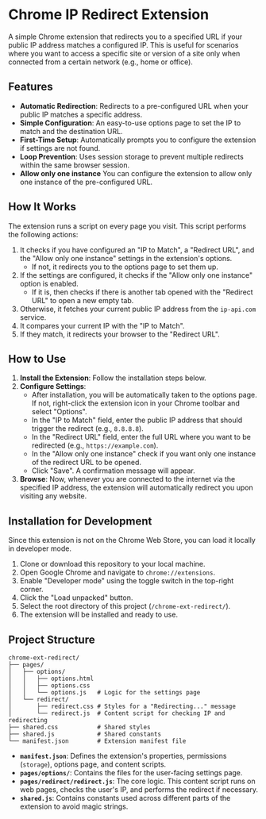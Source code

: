# Chrome IP Redirect Extension

A simple Chrome extension that redirects you to a specified URL if your public IP address matches a configured IP. This is useful for scenarios where you want to access a specific site or version of a site only when connected from a certain network (e.g., home or office).

## Features

-   **Automatic Redirection**: Redirects to a pre-configured URL when your public IP matches a specific address.
-   **Simple Configuration**: An easy-to-use options page to set the IP to match and the destination URL.
-   **First-Time Setup**: Automatically prompts you to configure the extension if settings are not found.
-   **Loop Prevention**: Uses session storage to prevent multiple redirects within the same browser session.
-   **Allow only one instance** You can configure the extension to allow only one instance of the pre-configured URL.

## How It Works

The extension runs a script on every page you visit. This script performs the following actions:

1.  It checks if you have configured an "IP to Match", a "Redirect URL", and the "Allow only one instance" settings in the extension's options.
    -   If not, it redirects you to the options page to set them up.
2.  If the settings are configured, it checks if the "Allow only one instance" option is enabled.
    -   If it is, then checks if there is another tab opened with the "Redirect URL" to open a new empty tab.
3.  Otherwise, it fetches your current public IP address from the `ip-api.com` service.
3.  It compares your current IP with the "IP to Match".
4.  If they match, it redirects your browser to the "Redirect URL".

## How to Use

1.  **Install the Extension**: Follow the installation steps below.
2.  **Configure Settings**:
    -   After installation, you will be automatically taken to the options page. If not, right-click the extension icon in your Chrome toolbar and select "Options".
    -   In the "IP to Match" field, enter the public IP address that should trigger the redirect (e.g., `8.8.8.8`).
    -   In the "Redirect URL" field, enter the full URL where you want to be redirected (e.g., `https://example.com`).
    -   In the "Allow only one instance" check if you want only one instance of the redirect URL to be opened.
    -   Click "Save". A confirmation message will appear.
3.  **Browse**: Now, whenever you are connected to the internet via the specified IP address, the extension will automatically redirect you upon visiting any website.

## Installation for Development

Since this extension is not on the Chrome Web Store, you can load it locally in developer mode.

1.  Clone or download this repository to your local machine.
2.  Open Google Chrome and navigate to `chrome://extensions`.
3.  Enable "Developer mode" using the toggle switch in the top-right corner.
4.  Click the "Load unpacked" button.
5.  Select the root directory of this project (`/chrome-ext-redirect/`).
6.  The extension will be installed and ready to use.

## Project Structure

```
chrome-ext-redirect/
├── pages/
│   ├── options/
│   │   ├── options.html
│   │   ├── options.css
│   │   └── options.js   # Logic for the settings page
│   └── redirect/
│       ├── redirect.css # Styles for a "Redirecting..." message
│       └── redirect.js  # Content script for checking IP and redirecting
├── shared.css           # Shared styles
├── shared.js            # Shared constants
└── manifest.json        # Extension manifest file
```

-   **`manifest.json`**: Defines the extension's properties, permissions (`storage`), options page, and content scripts.
-   **`pages/options/`**: Contains the files for the user-facing settings page.
-   **`pages/redirect/redirect.js`**: The core logic. This content script runs on web pages, checks the user's IP, and performs the redirect if necessary.
-   **`shared.js`**: Contains constants used across different parts of the extension to avoid magic strings.
